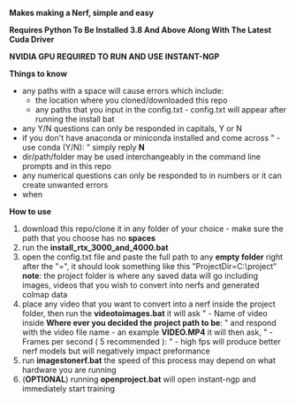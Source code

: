 **Makes making a Nerf, simple and easy**

**Requires Python To Be Installed 3.8 And Above Along With The Latest Cuda Driver**

**NVIDIA GPU REQUIRED TO RUN AND USE INSTANT-NGP**

**Things to know**
- any paths with a space will cause errors which include:
  - the location where you cloned/downloaded this repo
  - any paths that you input in the config.txt - config.txt will appear after running the install bat
- any Y/N questions can only be responded in capitals, Y or N
- if you don't have anaconda or miniconda installed and come across " - use conda (Y/N): " simply reply **N**
- dir/path/folder may be used interchangeably in the command line prompts and in this repo
- any numerical questions can only be responded to in numbers or it can create unwanted errors
- when 

**How to use**
1. download this repo/clone it in any folder of your choice - make sure the path that you choose has no **spaces**
2. run the **install_rtx_3000_and_4000.bat**
3. open the config.txt file and paste the full path to any **empty folder** right after the "=", it should look something like this "ProjectDir=C:\project" **note**: the project folder is where any saved data will go including images, videos that you wish to convert into nerfs and generated colmap data
4. place any video that you want to convert into a nerf inside the project folder, then run the **videotoimages.bat** it will ask " - Name of video inside **Where ever you decided the project path to be**: " and respond with the video file name - an example **VIDEO.MP4** it will then ask, " - Frames per second ( 5 recommended ): " - high fps will produce better nerf models but will negatively impact preformance
5. run **imagestonerf.bat** the speed of this process may depend on what hardware you are running
6. (**OPTIONAL**) running **openproject.bat** will open instant-ngp and immediately start training
